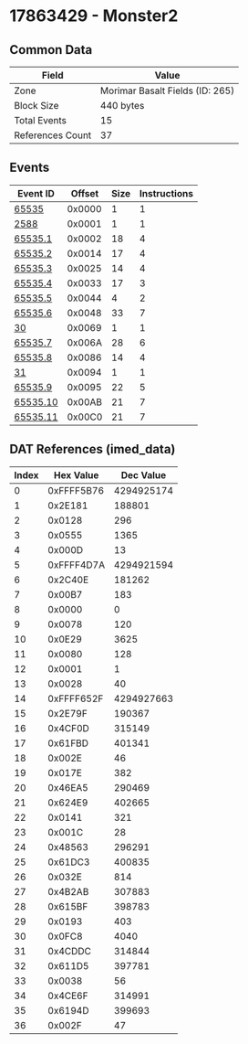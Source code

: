 # 17863429 - Monster2

## Common Data

| Field            | Value                           |
|------------------|---------------------------------|
| Zone             | Morimar Basalt Fields (ID: 265) |
| Block Size       | 440 bytes                       |
| Total Events     | 15                              |
| References Count | 37                              |

## Events

| Event ID                  | Offset   |   Size |   Instructions |
|---------------------------|----------|--------|----------------|
| [65535](./65535.md)       | 0x0000   |      1 |              1 |
| [2588](./2588.md)         | 0x0001   |      1 |              1 |
| [65535.1](./65535.1.md)   | 0x0002   |     18 |              4 |
| [65535.2](./65535.2.md)   | 0x0014   |     17 |              4 |
| [65535.3](./65535.3.md)   | 0x0025   |     14 |              4 |
| [65535.4](./65535.4.md)   | 0x0033   |     17 |              3 |
| [65535.5](./65535.5.md)   | 0x0044   |      4 |              2 |
| [65535.6](./65535.6.md)   | 0x0048   |     33 |              7 |
| [30](./30.md)             | 0x0069   |      1 |              1 |
| [65535.7](./65535.7.md)   | 0x006A   |     28 |              6 |
| [65535.8](./65535.8.md)   | 0x0086   |     14 |              4 |
| [31](./31.md)             | 0x0094   |      1 |              1 |
| [65535.9](./65535.9.md)   | 0x0095   |     22 |              5 |
| [65535.10](./65535.10.md) | 0x00AB   |     21 |              7 |
| [65535.11](./65535.11.md) | 0x00C0   |     21 |              7 |

## DAT References (imed_data)

|   Index | Hex Value   |   Dec Value |
|---------|-------------|-------------|
|       0 | 0xFFFF5B76  |  4294925174 |
|       1 | 0x2E181     |      188801 |
|       2 | 0x0128      |         296 |
|       3 | 0x0555      |        1365 |
|       4 | 0x000D      |          13 |
|       5 | 0xFFFF4D7A  |  4294921594 |
|       6 | 0x2C40E     |      181262 |
|       7 | 0x00B7      |         183 |
|       8 | 0x0000      |           0 |
|       9 | 0x0078      |         120 |
|      10 | 0x0E29      |        3625 |
|      11 | 0x0080      |         128 |
|      12 | 0x0001      |           1 |
|      13 | 0x0028      |          40 |
|      14 | 0xFFFF652F  |  4294927663 |
|      15 | 0x2E79F     |      190367 |
|      16 | 0x4CF0D     |      315149 |
|      17 | 0x61FBD     |      401341 |
|      18 | 0x002E      |          46 |
|      19 | 0x017E      |         382 |
|      20 | 0x46EA5     |      290469 |
|      21 | 0x624E9     |      402665 |
|      22 | 0x0141      |         321 |
|      23 | 0x001C      |          28 |
|      24 | 0x48563     |      296291 |
|      25 | 0x61DC3     |      400835 |
|      26 | 0x032E      |         814 |
|      27 | 0x4B2AB     |      307883 |
|      28 | 0x615BF     |      398783 |
|      29 | 0x0193      |         403 |
|      30 | 0x0FC8      |        4040 |
|      31 | 0x4CDDC     |      314844 |
|      32 | 0x611D5     |      397781 |
|      33 | 0x0038      |          56 |
|      34 | 0x4CE6F     |      314991 |
|      35 | 0x6194D     |      399693 |
|      36 | 0x002F      |          47 |
